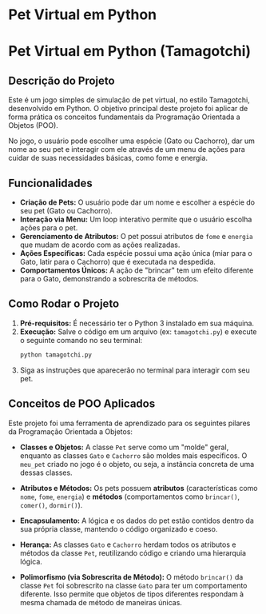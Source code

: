 # Pet Virtual em Python

# Pet Virtual em Python (Tamagotchi)

## Descrição do Projeto

Este é um jogo simples de simulação de pet virtual, no estilo Tamagotchi, desenvolvido em Python. O objetivo principal deste projeto foi aplicar de forma prática os conceitos fundamentais da Programação Orientada a Objetos (POO).

No jogo, o usuário pode escolher uma espécie (Gato ou Cachorro), dar um nome ao seu pet e interagir com ele através de um menu de ações para cuidar de suas necessidades básicas, como fome e energia.

## Funcionalidades

- **Criação de Pets:** O usuário pode dar um nome e escolher a espécie do seu pet (Gato ou Cachorro).
- **Interação via Menu:** Um loop interativo permite que o usuário escolha ações para o pet.
- **Gerenciamento de Atributos:** O pet possui atributos de `fome` e `energia` que mudam de acordo com as ações realizadas.
- **Ações Específicas:** Cada espécie possui uma ação única (miar para o Gato, latir para o Cachorro) que é executada na despedida.
- **Comportamentos Únicos:** A ação de "brincar" tem um efeito diferente para o Gato, demonstrando a sobrescrita de métodos.

## Como Rodar o Projeto

1.  **Pré-requisitos:** É necessário ter o Python 3 instalado em sua máquina.
2.  **Execução:** Salve o código em um arquivo (ex: `tamagotchi.py`) e execute o seguinte comando no seu terminal:
    ```bash
    python tamagotchi.py
    ```
3.  Siga as instruções que aparecerão no terminal para interagir com seu pet.

## Conceitos de POO Aplicados

Este projeto foi uma ferramenta de aprendizado para os seguintes pilares da Programação Orientada a Objetos:

-   **Classes e Objetos:** A classe `Pet` serve como um "molde" geral, enquanto as classes `Gato` e `Cachorro` são moldes mais específicos. O `meu_pet` criado no jogo é o objeto, ou seja, a instância concreta de uma dessas classes.

-   **Atributos e Métodos:** Os pets possuem **atributos** (características como `nome`, `fome`, `energia`) e **métodos** (comportamentos como `brincar()`, `comer()`, `dormir()`).

-   **Encapsulamento:** A lógica e os dados do pet estão contidos dentro da sua própria classe, mantendo o código organizado e coeso.

-   **Herança:** As classes `Gato` e `Cachorro` herdam todos os atributos e métodos da classe `Pet`, reutilizando código e criando uma hierarquia lógica.

-   **Polimorfismo (via Sobrescrita de Método):** O método `brincar()` da classe `Pet` foi sobrescrito na classe `Gato` para ter um comportamento diferente. Isso permite que objetos de tipos diferentes respondam à mesma chamada de método de maneiras únicas.
